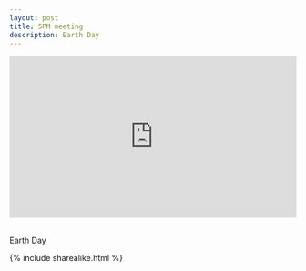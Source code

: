 ```yaml
---
layout: post
title: 5PM meeting
description: Earth Day
---
```

<div style="padding:56.25% 0 0 0;position:relative;"><iframe src="https://player.vimeo.com/video/449447348?autoplay=1&color=ffffff&byline=0&portrait=0" style="position:absolute;top:0;left:0;width:100%;height:100%;" frameborder="0" allow="autoplay; fullscreen" allowfullscreen></iframe></div><script src="https://player.vimeo.com/api/player.js"></script>

<br>

Earth Day

{% include sharealike.html %}


<!--
vecchio incorporamento youtube

<div class="media-container">
<iframe width="560" height="315" src="https://www.youtube-nocookie.com/embed/km_4vYQWUN8" frameborder="0" allow="accelerometer; autoplay; encrypted-media; gyroscope; picture-in-picture" allowfullscreen></iframe>
</div>

-->
